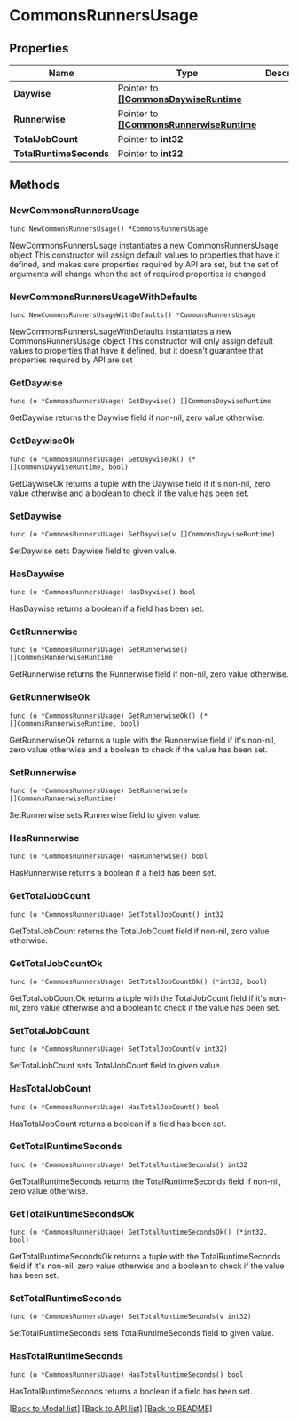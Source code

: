 # CommonsRunnersUsage

## Properties

Name | Type | Description | Notes
------------ | ------------- | ------------- | -------------
**Daywise** | Pointer to [**[]CommonsDaywiseRuntime**](CommonsDaywiseRuntime.md) |  | [optional] 
**Runnerwise** | Pointer to [**[]CommonsRunnerwiseRuntime**](CommonsRunnerwiseRuntime.md) |  | [optional] 
**TotalJobCount** | Pointer to **int32** |  | [optional] 
**TotalRuntimeSeconds** | Pointer to **int32** |  | [optional] 

## Methods

### NewCommonsRunnersUsage

`func NewCommonsRunnersUsage() *CommonsRunnersUsage`

NewCommonsRunnersUsage instantiates a new CommonsRunnersUsage object
This constructor will assign default values to properties that have it defined,
and makes sure properties required by API are set, but the set of arguments
will change when the set of required properties is changed

### NewCommonsRunnersUsageWithDefaults

`func NewCommonsRunnersUsageWithDefaults() *CommonsRunnersUsage`

NewCommonsRunnersUsageWithDefaults instantiates a new CommonsRunnersUsage object
This constructor will only assign default values to properties that have it defined,
but it doesn't guarantee that properties required by API are set

### GetDaywise

`func (o *CommonsRunnersUsage) GetDaywise() []CommonsDaywiseRuntime`

GetDaywise returns the Daywise field if non-nil, zero value otherwise.

### GetDaywiseOk

`func (o *CommonsRunnersUsage) GetDaywiseOk() (*[]CommonsDaywiseRuntime, bool)`

GetDaywiseOk returns a tuple with the Daywise field if it's non-nil, zero value otherwise
and a boolean to check if the value has been set.

### SetDaywise

`func (o *CommonsRunnersUsage) SetDaywise(v []CommonsDaywiseRuntime)`

SetDaywise sets Daywise field to given value.

### HasDaywise

`func (o *CommonsRunnersUsage) HasDaywise() bool`

HasDaywise returns a boolean if a field has been set.

### GetRunnerwise

`func (o *CommonsRunnersUsage) GetRunnerwise() []CommonsRunnerwiseRuntime`

GetRunnerwise returns the Runnerwise field if non-nil, zero value otherwise.

### GetRunnerwiseOk

`func (o *CommonsRunnersUsage) GetRunnerwiseOk() (*[]CommonsRunnerwiseRuntime, bool)`

GetRunnerwiseOk returns a tuple with the Runnerwise field if it's non-nil, zero value otherwise
and a boolean to check if the value has been set.

### SetRunnerwise

`func (o *CommonsRunnersUsage) SetRunnerwise(v []CommonsRunnerwiseRuntime)`

SetRunnerwise sets Runnerwise field to given value.

### HasRunnerwise

`func (o *CommonsRunnersUsage) HasRunnerwise() bool`

HasRunnerwise returns a boolean if a field has been set.

### GetTotalJobCount

`func (o *CommonsRunnersUsage) GetTotalJobCount() int32`

GetTotalJobCount returns the TotalJobCount field if non-nil, zero value otherwise.

### GetTotalJobCountOk

`func (o *CommonsRunnersUsage) GetTotalJobCountOk() (*int32, bool)`

GetTotalJobCountOk returns a tuple with the TotalJobCount field if it's non-nil, zero value otherwise
and a boolean to check if the value has been set.

### SetTotalJobCount

`func (o *CommonsRunnersUsage) SetTotalJobCount(v int32)`

SetTotalJobCount sets TotalJobCount field to given value.

### HasTotalJobCount

`func (o *CommonsRunnersUsage) HasTotalJobCount() bool`

HasTotalJobCount returns a boolean if a field has been set.

### GetTotalRuntimeSeconds

`func (o *CommonsRunnersUsage) GetTotalRuntimeSeconds() int32`

GetTotalRuntimeSeconds returns the TotalRuntimeSeconds field if non-nil, zero value otherwise.

### GetTotalRuntimeSecondsOk

`func (o *CommonsRunnersUsage) GetTotalRuntimeSecondsOk() (*int32, bool)`

GetTotalRuntimeSecondsOk returns a tuple with the TotalRuntimeSeconds field if it's non-nil, zero value otherwise
and a boolean to check if the value has been set.

### SetTotalRuntimeSeconds

`func (o *CommonsRunnersUsage) SetTotalRuntimeSeconds(v int32)`

SetTotalRuntimeSeconds sets TotalRuntimeSeconds field to given value.

### HasTotalRuntimeSeconds

`func (o *CommonsRunnersUsage) HasTotalRuntimeSeconds() bool`

HasTotalRuntimeSeconds returns a boolean if a field has been set.


[[Back to Model list]](../README.md#documentation-for-models) [[Back to API list]](../README.md#documentation-for-api-endpoints) [[Back to README]](../README.md)


